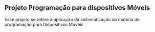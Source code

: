 ## Projeto Programação para dispositivos Móveis

 Esse projeto se refere a aplicação da sistematização da matéria de programação para Dispositivos Móveis
